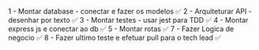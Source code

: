1 - Montar database - conectar e fazer os modelos ✅
2 - Arquiteturar API - desenhar por texto ✅
3 - Montar testes - usar jest para TDD ✅
4 - Montar express js e conectar ao db ✅
5 - Montar rotas ✅
7 - Fazer Logica de negocio ✅
8 - Fazer ultimo teste e efetuar pull para o tech lead ✅